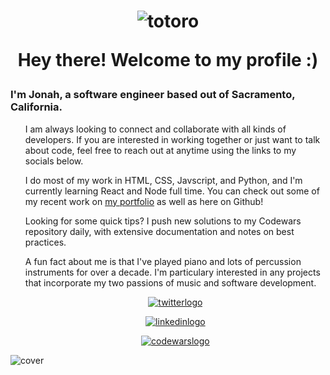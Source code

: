 
<h1 align="center">
  
![totoro](https://user-images.githubusercontent.com/102780010/165196503-71010a9a-b5ad-4de6-8ff9-439fcc4a86c5.gif)
 
   Hey there! Welcome to my profile :)
</h1>
<h3>I'm Jonah, a software engineer based out of Sacramento, California.</h3>
<ul>
<p>I am always looking to connect and collaborate with all kinds of developers. If you are interested in working together or just want to talk about code, feel free to reach out at anytime using the links to my socials below. </p>
<p>I do most of my work in HTML, CSS, Javscript, and Python, and I'm currently learning React and Node full time. You can check out some of my recent work on <a href="https://devbyjonah.netlify.app">my portfolio</a> as well as here on Github!</p>
<p>Looking for some quick tips? I push new solutions to my Codewars repository daily, with extensive documentation and notes on best practices.</p>
<p>A fun fact about me is that I've played piano and lots of percussion instruments for over a decade. I'm particulary interested in any projects that incorporate my two passions of music and software development.</p>
</ul>

<ul align="center">

[![twitterlogo](https://user-images.githubusercontent.com/102780010/165202150-9b2c8d6c-900f-46b0-a277-c354d125d861.png)][1]
  
[![linkedinlogo](https://user-images.githubusercontent.com/102780010/165202391-819d7e6c-f7cd-4d9a-b1cd-ed125ee28264.png)][2]
  
[![codewarslogo](https://user-images.githubusercontent.com/102780010/165202828-603a5375-491d-4163-b42b-e617259ca71f.png)][3]
  
</ul>

[1]: http://www.twitter.com/devbyjonah
[2]: https://www.linkedin.com/in/devbyjonah
[3]: https://www.codewars.com/users/devbyjonah

![cover](https://user-images.githubusercontent.com/102780010/165241581-78a224a2-0a8f-4dfa-98ad-87624361df29.png)

